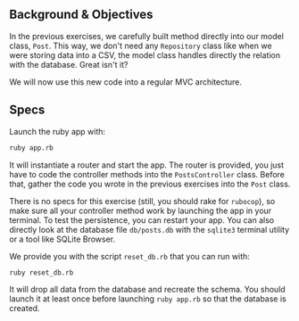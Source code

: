 ## Background & Objectives

In the previous exercises, we carefully built method directly into our
model class, `Post`. This way, we don't need any `Repository` class like
when we were storing data into a CSV, the model class handles directly
the relation with the database. Great isn't it?

We will now use this new code into a regular MVC architecture.

## Specs

Launch the ruby app with:

```bash
ruby app.rb
```

It will instantiate a router and start the app. The router is provided,
you just have to code the controller methods into the `PostsController` class.
Before that, gather the code you wrote in the previous exercises into the
`Post` class.

There is no specs for this exercise (still, you should rake for `rubocop`),
so make sure all your controller method work by launching the app in your terminal.
To test the persistence, you can restart your app. You can also directly look
at the database file `db/posts.db` with the `sqlite3` terminal utility or
a tool like SQLite Browser.

We provide you with the script `reset_db.rb` that you can run with:

```bash
ruby reset_db.rb
```

It will drop all data from the database and recreate the schema. You should launch
it at least once before launching `ruby app.rb` so that the database is created.
